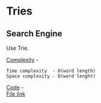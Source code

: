# Tries

## Search Engine  
Use Trie.

<u>Complexity</u> -  
```
Time complexity  - O(word length) 
Space complexity - O(word lenght)
```
<u>Code</u> -  
[File link](../Tries/searchEngine.cpp)